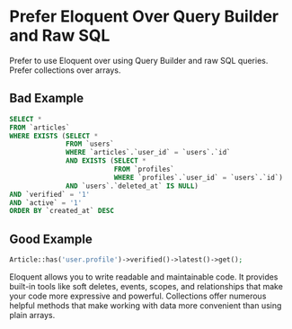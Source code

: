# Prefer Eloquent Over Query Builder and Raw SQL

Prefer to use Eloquent over using Query Builder and raw SQL queries. Prefer collections over arrays.

## Bad Example

```sql
SELECT *
FROM `articles`
WHERE EXISTS (SELECT *
              FROM `users`
              WHERE `articles`.`user_id` = `users`.`id`
              AND EXISTS (SELECT *
                          FROM `profiles`
                          WHERE `profiles`.`user_id` = `users`.`id`)
              AND `users`.`deleted_at` IS NULL)
AND `verified` = '1'
AND `active` = '1'
ORDER BY `created_at` DESC
```

## Good Example

```php
Article::has('user.profile')->verified()->latest()->get();
```

Eloquent allows you to write readable and maintainable code. It provides built-in tools like soft deletes, events, scopes, and relationships that make your code more expressive and powerful. Collections offer numerous helpful methods that make working with data more convenient than using plain arrays.
